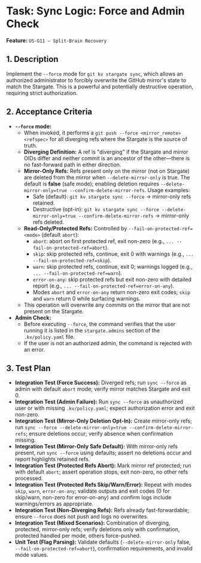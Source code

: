 # Task: Sync Logic: Force and Admin Check

**Feature:** `US-G11 — Split-Brain Recovery`

## 1. Description

Implement the `--force` mode for `git kv stargate sync`, which allows an authorized administrator to forcibly overwrite the GitHub mirror's state to match the Stargate. This is a powerful and potentially destructive operation, requiring strict authorization.

## 2. Acceptance Criteria

- **`--force` mode:**
  - When invoked, it performs a `git push --force <mirror_remote> <refspec>` for all diverging refs where the Stargate is the source of truth.
  - **Diverging Definition:** A ref is "diverging" if the Stargate and mirror OIDs differ and neither commit is an ancestor of the other—there is no fast-forward path in either direction.
  - **Mirror-Only Refs:** Refs present only on the mirror (not on Stargate) are deleted from the mirror when `--delete-mirror-only` is true. The default is **false** (safe mode); enabling deletion requires `--delete-mirror-only=true --confirm-delete-mirror-refs`. Usage examples:
    - Safe (default): `git kv stargate sync --force` → mirror-only refs retained.
    - Destructive (opt-in): `git kv stargate sync --force --delete-mirror-only=true --confirm-delete-mirror-refs` → mirror-only refs deleted.
  - **Read-Only/Protected Refs:** Controlled by `--fail-on-protected-ref=<mode>` (default `abort`):
    - `abort`: abort on first protected ref, exit non-zero (e.g., `... --fail-on-protected-ref=abort`).
    - `skip`: skip protected refs, continue, exit 0 with warnings (e.g., `... --fail-on-protected-ref=skip`).
    - `warn`: skip protected refs, continue, exit 0; warnings logged (e.g., `... --fail-on-protected-ref=warn`).
    - `error-on-any`: skip protected refs but exit non-zero with detailed report (e.g., `... --fail-on-protected-ref=error-on-any`).
    - Modes `abort` and `error-on-any` return non-zero exit codes; `skip` and `warn` return 0 while surfacing warnings.
  - This operation will overwrite any commits on the mirror that are not present on the Stargate.
- **Admin Check:**
  - Before executing `--force`, the command verifies that the user running it is listed in the `stargate.admins` section of the `.kv/policy.yaml` file.
  - If the user is not an authorized admin, the command is rejected with an error.

## 3. Test Plan

- **Integration Test (Force Success):** Diverged refs; run `sync --force` as admin with default `abort` mode; verify mirror matches Stargate and exit 0.
- **Integration Test (Admin Failure):** Run `sync --force` as unauthorized user or with missing `.kv/policy.yaml`; expect authorization error and exit non-zero.
- **Integration Test (Mirror-Only Deletion Opt-In):** Create mirror-only refs; run `sync --force --delete-mirror-only=true --confirm-delete-mirror-refs`; ensure deletions occur; verify absence when confirmation missing.
- **Integration Test (Mirror-Only Safe Default):** With mirror-only refs present, run `sync --force` using defaults; assert no deletions occur and report highlights retained refs.
- **Integration Test (Protected Refs Abort):** Mark mirror ref protected; run with default `abort`; assert operation stops, exit non-zero, no other refs processed.
- **Integration Test (Protected Refs Skip/Warn/Error):** Repeat with modes `skip`, `warn`, `error-on-any`; validate outputs and exit codes (0 for skip/warn, non-zero for error-on-any) and confirm logs include warnings/errors as appropriate.
- **Integration Test (Non-Diverging Refs):** Refs already fast-forwardable; ensure `--force` does not push and logs no overwrites.
- **Integration Test (Mixed Scenarios):** Combination of diverging, protected, mirror-only refs; verify deletions only with confirmation, protected handled per mode, others force-pushed.
- **Unit Test (Flag Parsing):** Validate defaults (`--delete-mirror-only` false, `--fail-on-protected-ref=abort`), confirmation requirements, and invalid mode values.
